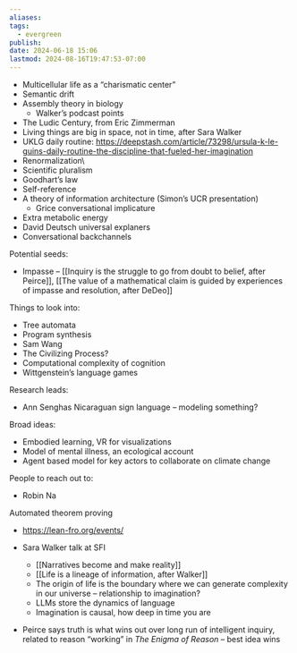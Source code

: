 ```yaml
---
aliases: 
tags:
  - evergreen
publish: 
date: 2024-06-18 15:06
lastmod: 2024-08-16T19:47:53-07:00
---
```

- Multicellular life as a “charismatic center”
- Semantic drift
- Assembly theory in biology
	- Walker’s podcast points
- The Ludic Century, from Eric Zimmerman
- Living things are big in space, not in time, after Sara Walker
- UKLG daily routine: https://deepstash.com/article/73298/ursula-k-le-guins-daily-routine-the-discipline-that-fueled-her-imagination
- Renormalization\
- Scientific pluralism 
- Goodhart’s law
- Self-reference
- A theory of information architecture (Simon’s UCR presentation)
	- Grice conversational implicature
- Extra metabolic energy
- David Deutsch universal explaners
- Conversational backchannels

Potential seeds:
- Impasse – [[Inquiry is the struggle to go from doubt to belief, after Peirce]], [[The value of a mathematical claim is guided by experiences of impasse and resolution, after DeDeo]]

Things to look into:
- Tree automata
- Program synthesis
- Sam Wang
- The Civilizing Process?
- Computational complexity of cognition
- Wittgenstein’s language games

Research leads:
- Ann Senghas Nicaraguan sign language – modeling something?

Broad ideas:
- Embodied learning, VR for visualizations
- Model of mental illness, an ecological account
- Agent based model for key actors to collaborate on climate change

People to reach out to:
- Robin Na

Automated theorem proving
- https://lean-fro.org/events/

- Sara Walker talk at SFI
	- [[Narratives become and make reality]]
	- [[Life is a lineage of information, after Walker]]
	- The origin of life is the boundary where we can generate complexity in our universe – relationship to imagination?
	- LLMs store the dynamics of language
	- Imagination is causal, how deep in time you are

- Peirce says truth is what wins out over long run of intelligent inquiry, related to reason “working” in *The Enigma of Reason* – best idea wins